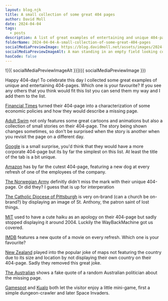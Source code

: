 ```yaml
---
layout: blog.njk
title: A small collection of some great 404 pages
author: David Moll
date: 2024-04-04
tags:
  - posts
description: A list of great examples of entertaining and unique 404-pages
folderName: 2024-04-04-A-small-collection-of-some-great-404-pages
socialMediaPreviewImage: https://blog.davidmoll.net/assets/images/2024-04-04-A-small-collection-of-some-great-404-pages/cover.png
socialMediaPreviewImageAlt: A man standing in an empty field looking confused
hasCode: false
---
```


![{{ socialMediaPreviewImageAlt }}]({{ socialMediaPreviewImage }})

Happy 404-day! To celebrate this day I collected some great examples of unique and entertaining 404-pages. Which one is your favourite? If you see any others that you think would fit this list you can send them my way and I add them to the list.

[Financial Times](https://www.ft.com/404) turned their 404-page into a characterization of some economic policies and how they would describe a missing page.

[Adult Swim](https://www.adultswim.com/404) not only features some great cartoons and animations but also a collection of small stories on their 404-page. The story being shown changes sometimes, so don't be surprised when the story is another when you revisit the page on a different day.

[Google](https://google.com/404) is a small surprise, you'd think that they would have a more corporate 404-page but its by far the simplest on this list. At least the title of the tab is a bit unique.

[Amazon](https://www.amazon.com/404) has by far the cutest 404-page, featuring a new dog at every refresh of one of the employees of the company.

[The Norwegian Army](https://www.forsvaret.no/en/404) definitly didn't miss the mark with their unique 404-page. Or did they? I guess that is up for interperation

[The Catholic Diocese of Pittsburgh](https://diopitt.org/404) is very on-brand (can a church be on-brand?) by displaying an image of St. Anthony, the patron saint of lost things.

[MIT](https://web.archive.org/web/20000128162812/mit.edu/404) used to have a cute haiku as an apology on their 404-page but sadly stopped displaying it around 2004. Luckily the WayBackMachine got us covered.

[IMDB](https://www.imdb.com/404) features a new quote of a movie on every refresh. Which one is your favourite?

[New Zealand](https://www.reddit.com/media?url=https%3A%2F%2Fi.redd.it%2Falld5xgsmi6y.jpg) played into the popular joke of maps not featuring the country due to its size and location by not displaying their own country on their 404-page. Sadly they removed this great joke.

[The Australian](https://www.theaustralian.com.au/404) shows a fake quote of a random Australian politician about the missing page.

[Gamespot](https://www.gamespot.com/404/) and [Kualo](https://www.kualo.co.uk/404) both let the visitor enjoy a little mini-game, first a simple dungeon-crawler and later Space Invaders.
